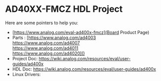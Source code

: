 # AD40XX-FMCZ HDL Project

Here are some pointers to help you:
  * [https://www.analog.com/eval-ad400x-fmcz](Board Product Page)
  * Parts : [https://www.analog.com/ad4003 \
			https://www.analog.com/ad4007 \
			https://www.analog.com/ad4011 \
			https://www.analog.com/ad4020]()
  * Project Doc: https://wiki.analog.com/resources/eval/user-guides/ad400x
  * HDL Doc: https://wiki.analog.com/resources/eval/user-guides/ad400x
  * Linux Drivers:
